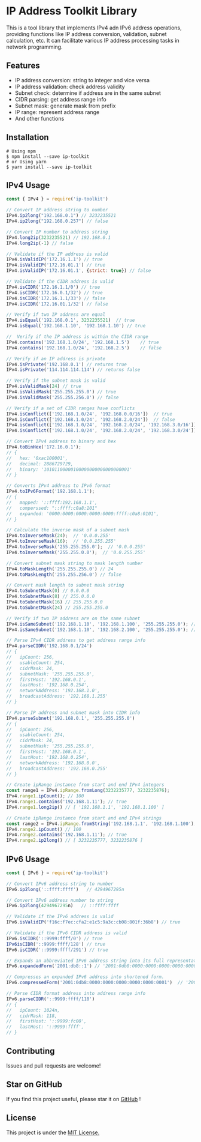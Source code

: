 
# IP Address Toolkit Library

This is a tool library that implements IPv4 adn IPv6 address operations, providing functions like IP address conversion, validation, subnet calculation, etc. It can facilitate various IP address processing tasks in network programming.

## Features

- IP address conversion: string to integer and vice versa
- IP address validation: check address validity
- Subnet check: determine if address are in the same subnet
- CIDR parsing: get address range info
- Subnet mask: generate mask from prefix
- IP range: represent address range
- And other functions

## Installation

```shell
# Using npm
$ npm install --save ip-toolkit
# or Using yarn
$ yarn install --save ip-toolkit
```

## IPv4 Usage

```js
const { IPv4 } = require('ip-toolkit')

// Convert IP address string to number 
IPv4.ip2long("192.168.0.1") // 3232235521
IPv4.ip2long("192.168.0.257") // false

// Convert IP number to address string
IPv4.long2ip(3232235521) // 192.168.0.1
IPv4.long2ip(-1) // false

// Validate if the IP address is valid
IPv4.isValidIP('172.16.1.1') // true
IPv4.isValidIP('172.16.01.1') // true
IPv4.isValidIP('172.16.01.1', {strict: true}) // false

// Validate if the CIDR address is valid
IPv4.isCIDR('172.16.1.1/0') // true
IPv4.isCIDR('172.16.0.1/32') // true
IPv4.isCIDR('172.16.1.1/33') // false
IPv4.isCIDR('172.16.01.1/32') // false

// Verify if two IP address are equal
IPv4.isEqual('192.168.0.1', 3232235521)  // true
IPv4.isEqual('192.168.1.10', '192.168.1.10') // true

//  Verify if the IP address is within the CIDR range
IPv4.contains('192.168.1.0/24', '192.168.1.5')    // true
IPv4.contains('192.168.1.0/24', '192.168.2.5')    // false

// Verify if an IP address is private 
IPv4.isPrivate('192.168.0.1') // returns true
IPv4.isPrivate('114.114.114.114') // returns false 

// Verify if the subnet mask is valid
IPv4.isValidMask(24) // true
IPv4.isValidMask('255.255.255.0') // true 
IPv4.isValidMask('255.255.256.0') // false

// Verify if a set of CIDR ranges have conflicts
IPv4.isConflict(['192.168.1.0/24', '192.168.0.0/16'])  // true
IPv4.isConflict(['192.168.1.0/24', '192.168.2.0/24'])  // false
IPv4.isConflict(['192.168.1.0/24', '192.168.2.0/24', '192.168.3.0/16'])  // true
IPv4.isConflict(['192.168.1.0/24', '192.168.2.0/24', '192.168.3.0/24'])  // false

// Convert IPv4 address to binary and hex
IPv4.toBinHex('172.16.0.1');
// {
//   hex: '0xac100001',
//   decimal: 2886729729,
//   binary: '10101100000100000000000000000001' 
// }

// Converts IPv4 address to IPv6 format
IPv4.toIPv6Format('192.168.1.1');
// {
//   mapped: '::ffff:192.168.1.1',  
//   comperssed: "::ffff:c0a8:101"
//   expanded: '0000:0000:0000:0000:0000:ffff:c0a8:0101',
// }

// Calculate the inverse mask of a subnet mask
IPv4.toInverseMask(24);  // '0.0.0.255'
IPv4.toInverseMask(16);  // '0.0.255.255'
IPv4.toInverseMask('255.255.255.0');  // '0.0.0.255'
IPv4.toInverseMask('255.255.0.0');  // '0.0.255.255'

// Convert subnet mask string to mask length number
IPv4.toMaskLength('255.255.255.0') // 24 
IPv4.toMaskLength('255.255.256.0') // false

// Convert mask length to subnet mask string
IPv4.toSubnetMask(0) // 0.0.0.0
IPv4.toSubnetMask(8) // 255.0.0.0
IPv4.toSubnetMask(16) // 255.255.0.0
IPv4.toSubnetMask(24) // 255.255.255.0

// Verify if two IP address are on the same subnet
IPv4.isSameSubnet('192.168.1.10', '192.168.1.100', '255.255.255.0'); // true
IPv4.isSameSubnet('192.168.1.10', '192.168.2.100', '255.255.255.0'); // true

// Parse IPv4 CIDR address to get address range info
IPv4.parseCIDR('192.168.0.1/24')
// {
//   ipCount: 256,
//   usableCount: 254,
//   cidrMask: 24,
//   subnetMask: '255.255.255.0',
//   firstHost: '192.168.0.1',
//   lastHost: '192.168.0.254',
//   networkAddress: '192.168.1.0',
//   broadcastAddress: '192.168.1.255'
// }

// Parse IP address and subnet mask into CIDR info
IPv4.parseSubnet('192.168.0.1', '255.255.255.0')
// {
//   ipCount: 256,  
//   usableCount: 254,
//   cidrMask: 24, 
//   subnetMask: '255.255.255.0',
//   firstHost: '192.168.0.1', 
//   lastHost: '192.168.0.254',
//   networkAddress: '192.168.0.0',
//   broadcastAddress: '192.168.0.255' 
// }

// Create ipRange instance from start and end IPv4 integers
const range1 = IPv4.ipRange.fromLong(3232235777, 3232235876);
IPv4.range1.ipCount(); // 100
IPv4.range1.contains('192.168.1.11'); // true
IPv4.range1.long2ip() // [ '192.168.1.1', '192.168.1.100' ]

// Create ipRange instance from start and end IPv4 strings 
const range2 = IPv4.ipRange.fromString('192.168.1.1', '192.168.1.100');
IPv4.range2.ipCount() // 100
IPv4.range2.contains('192.168.1.11'); // true
IPv4.range2.ip2long() // [ 3232235777, 3232235876 ]

```

## IPv6 Usage

```js
const { IPv6 } = require('ip-toolkit')

// Convert IPv6 address string to number 
IPv6.ip2long('::ffff:ffff')   // 4294967295n 

// Convert IPv6 address number to string 
IPv6.ip2long(4294967295n)   // ::ffff:ffff

// Validate if the IPv6 address is valid
IPv6.isValidIP('f16c:f7ec:cfa2:e1c5:9a3c:cb08:801f:36b8') // true

// Validate if the IPv6 CIDR address is valid
IPv6.isCIDR('::9999:ffff/0') // true
IPv6isCIDR('::9999:ffff/128') // true
IPv6.isCIDR('::9999:ffff/291') // true

// Expands an abbreviated IPv6 address string into its full representation.
IPv6.expandedForm('2001:db8::1') // '2001:0db8:0000:0000:0000:0000:0000:0001'

// Compresses an expanded IPv6 address into shortened form.
IPv6.compressedForm('2001:0db8:0000:0000:0000:0000:0000:0001')  // '2001:db8::1' 

// Parse CIDR format address into address range info
IPv6.parseCIDR('::9999:ffff/118')
// {
//   ipCount: 1024n,  
//   cidrMask: 118, 
//   firstHost: '::9999:fc00', 
//   lastHost: '::9999:ffff',
// }

```

## Contributing

Issues and pull requests are welcome!

## Star on GitHub

If you find this project useful, please star it on [GitHub](https://github.com/meguoe/ip-toolkit) !

## License

This project is under the [MIT License.](https://github.com/meguoe/ip-toolkit/blob/main/LICENSE "MIT License.")
